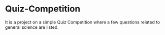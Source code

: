 # Quiz-Competition
It is a project on a simple Quiz Competition where a few questions related to general science are listed.
